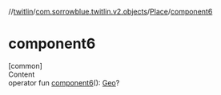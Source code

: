 //[twitlin](../../index.md)/[com.sorrowblue.twitlin.v2.objects](../index.md)/[Place](index.md)/[component6](component6.md)



# component6  
[common]  
Content  
operator fun [component6](component6.md)(): [Geo](../-geo/index.md)?  



